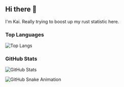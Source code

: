 ## Hi there 👋
I'm Kai. Really trying to boost up my rust statistic here.

### Top Languages

![Top Langs](https://github-readme-stats.vercel.app/api/top-langs/?username=VerumQuaerite&layout=compact&theme=radical)

### GitHub Stats

![GitHub Stats](https://github-readme-stats.vercel.app/api?username=VerumQuaerite&show_icons=true&theme=radical&count_private=true)

![GitHub Snake Animation](https://github.com/yourusername/VerumQuaerite/blob/output/github-contribution-grid-snake.svg)
<!--
**VerumQuaerite/VerumQuaerite** is a ✨ _special_ ✨ repository because its `README.md` (this file) appears on your GitHub profile.

Here are some ideas to get you started:

- 🔭 I’m currently working on ...
- 🌱 I’m currently learning ...
- 👯 I’m looking to collaborate on ...
- 🤔 I’m looking for help with ...
- 💬 Ask me about ...
- 📫 How to reach me: ...
- 😄 Pronouns: ...
- ⚡ Fun fact: ...
-->


